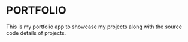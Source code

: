 # PORTFOLIO
This is my portfolio app to showcase my projects along with the source code details of projects.
